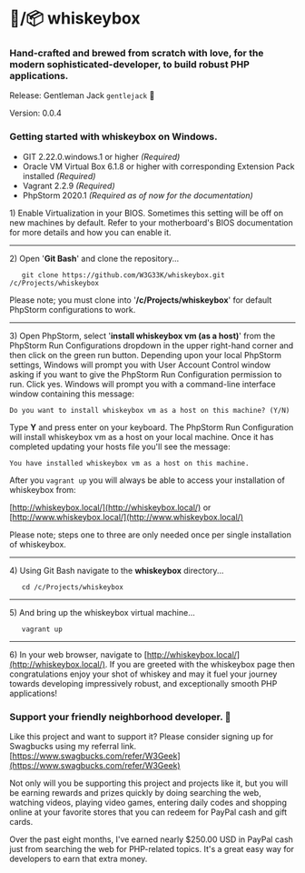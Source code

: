 # 🥃/📦 whiskeybox
### Hand-crafted and brewed from scratch with love, for the modern sophisticated-developer, to build robust PHP applications.

Release: Gentleman Jack `gentlejack` 🤵

Version: 0.0.4

### Getting started with whiskeybox on Windows.
* GIT 2.22.0.windows.1 or higher *(Required)*
* Oracle VM Virtual Box 6.1.8 or higher with corresponding Extension Pack installed *(Required)*
* Vagrant 2.2.9 *(Required)*
* PhpStorm 2020.1 *(Required as of now for the documentation)*

1\) Enable Virtualization in your BIOS. Sometimes this setting will be off on new machines by default. Refer to your 
motherboard's BIOS documentation for more details and how you can enable it.
_________________

2\) Open '**Git Bash**' and clone the repository...
```shell script
   git clone https://github.com/W3G33K/whiskeybox.git /c/Projects/whiskeybox
```
Please note; you must clone into '**/c/Projects/whiskeybox**' for default PhpStorm configurations to work.
_________________

3\) Open PhpStorm, select '**install whiskeybox vm (as a host)**' from the PhpStorm Run Configurations dropdown in the 
upper right-hand corner and then click on the green run button. Depending upon your local PhpStorm settings, Windows will 
prompt you with User Account Control window asking if you want to give the PhpStorm Run Configuration permission to run. 
Click yes. Windows will prompt you with a command-line interface window containing this message: 

`Do you want to install whiskeybox vm as a host on this machine? (Y/N)`

Type **Y** and press enter on your keyboard. The PhpStorm Run Configuration will install whiskeybox vm as a host on your
local machine. Once it has completed updating your hosts file you'll see the message: 

`You have installed whiskeybox vm as a host on this machine.`

After you `vagrant up` you will always be able to access your installation of whiskeybox from:

[http://whiskeybox.local/](http://whiskeybox.local/) or [http://www.whiskeybox.local/](http://www.whiskeybox.local/)

Please note; steps one to three are only needed once per single installation of whiskeybox.
_________________

4\) Using Git Bash navigate to the **whiskeybox** directory...
```shell script
   cd /c/Projects/whiskeybox
```
_________________

5\) And bring up the whiskeybox virtual machine...
```shell script
   vagrant up
```
_________________

6\) In your web browser, navigate to [http://whiskeybox.local/](http://whiskeybox.local/). If you are greeted with the 
whiskeybox page then congratulations enjoy your shot of whiskey and may it fuel your journey towards developing impressively 
robust, and exceptionally smooth PHP applications!

### Support your friendly neighborhood developer. 🍻
Like this project and want to support it? Please consider signing up for Swagbucks using my referral link. 
[https://www.swagbucks.com/refer/W3Geek](https://www.swagbucks.com/refer/W3Geek)

Not only will you be supporting this project and projects like it, but you will be earning rewards and prizes quickly by 
doing 
searching the web, watching videos, playing video games, entering daily codes and shopping online at your favorite stores 
that you can redeem for PayPal cash and gift cards.

Over the past eight months, I've earned nearly $250.00 USD in PayPal cash just from searching the web for PHP-related 
topics. It's a great easy way for developers to earn that extra money.
